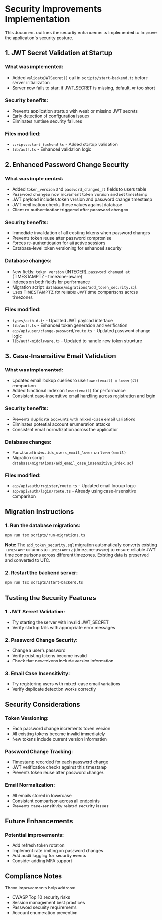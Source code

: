# Security Improvements Implementation

This document outlines the security enhancements implemented to improve the application's security posture.

## 1. JWT Secret Validation at Startup

### What was implemented:
- Added `validateJWTSecret()` call in `scripts/start-backend.ts` before server initialization
- Server now fails to start if JWT_SECRET is missing, default, or too short

### Security benefits:
- Prevents application startup with weak or missing JWT secrets
- Early detection of configuration issues
- Eliminates runtime security failures

### Files modified:
- `scripts/start-backend.ts` - Added startup validation
- `lib/auth.ts` - Enhanced validation logic

## 2. Enhanced Password Change Security

### What was implemented:
- Added `token_version` and `password_changed_at` fields to users table
- Password changes now increment token version and set timestamp
- JWT payload includes token version and password change timestamp
- JWT verification checks these values against database
- Client re-authentication triggered after password changes

### Security benefits:
- Immediate invalidation of all existing tokens when password changes
- Prevents token reuse after password compromise
- Forces re-authentication for all active sessions
- Database-level token versioning for enhanced security

### Database changes:
- New fields: `token_version` (INTEGER), `password_changed_at` (TIMESTAMPTZ - timezone-aware)
- Indexes on both fields for performance
- Migration script: `database/migrations/add_token_security.sql`
- Uses TIMESTAMPTZ for reliable JWT time comparisons across timezones

### Files modified:
- `types/auth.d.ts` - Updated JWT payload interface
- `lib/auth.ts` - Enhanced token generation and verification
- `app/api/user/change-password/route.ts` - Updated password change logic
- `lib/auth-middleware.ts` - Updated to handle new token structure

## 3. Case-Insensitive Email Validation

### What was implemented:
- Updated email lookup queries to use `lower(email) = lower($1)` comparison
- Added functional index on `lower(email)` for performance
- Consistent case-insensitive email handling across registration and login

### Security benefits:
- Prevents duplicate accounts with mixed-case email variations
- Eliminates potential account enumeration attacks
- Consistent email normalization across the application

### Database changes:
- Functional index: `idx_users_email_lower` on `lower(email)`
- Migration script: `database/migrations/add_email_case_insensitive_index.sql`

### Files modified:
- `app/api/auth/register/route.ts` - Updated email lookup logic
- `app/api/auth/login/route.ts` - Already using case-insensitive comparison

## Migration Instructions

### 1. Run the database migrations:
```bash
npm run tsx scripts/run-migrations.ts
```

**Note:** The `add_token_security.sql` migration automatically converts existing `TIMESTAMP` columns to `TIMESTAMPTZ` (timezone-aware) to ensure reliable JWT time comparisons across different timezones. Existing data is preserved and converted to UTC.

### 2. Restart the backend server:
```bash
npm run tsx scripts/start-backend.ts
```

## Testing the Security Features

### 1. JWT Secret Validation:
- Try starting the server with invalid JWT_SECRET
- Verify startup fails with appropriate error messages

### 2. Password Change Security:
- Change a user's password
- Verify existing tokens become invalid
- Check that new tokens include version information

### 3. Email Case Insensitivity:
- Try registering users with mixed-case email variations
- Verify duplicate detection works correctly

## Security Considerations

### Token Versioning:
- Each password change increments token version
- All existing tokens become invalid immediately
- New tokens include current version information

### Password Change Tracking:
- Timestamp recorded for each password change
- JWT verification checks against this timestamp
- Prevents token reuse after password changes

### Email Normalization:
- All emails stored in lowercase
- Consistent comparison across all endpoints
- Prevents case-sensitivity related security issues

## Future Enhancements

### Potential improvements:
- Add refresh token rotation
- Implement rate limiting on password changes
- Add audit logging for security events
- Consider adding MFA support

## Compliance Notes

These improvements help address:
- OWASP Top 10 security risks
- Session management best practices
- Password security requirements
- Account enumeration prevention
